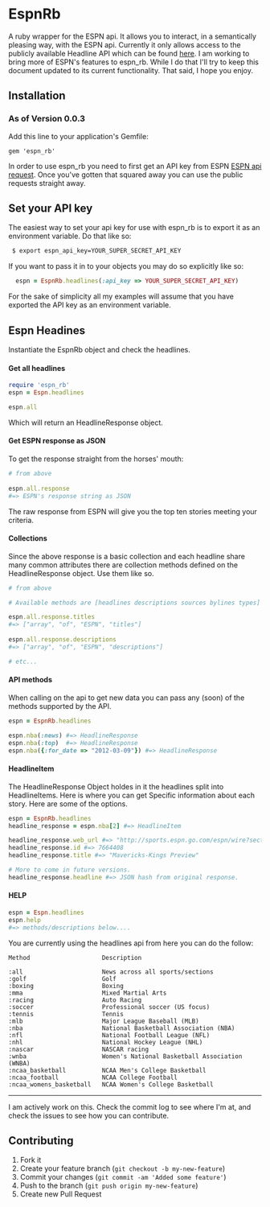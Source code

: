 # EspnRb

A ruby wrapper for the ESPN api.  It allows you to interact, in a semantically pleasing way, with the ESPN api.  Currently it only allows access to the publicly available Headline API which can be found [here](http://developer.espn.com/docs/headlines).  I am working to bring more of ESPN's features to espn_rb.  While I do that I'll try to keep this document updated to its current functionality.  That said, I hope you enjoy. 

## Installation

### As of Version 0.0.3

Add this line to your application's Gemfile:
    
    gem 'espn_rb'
    
In order to use espn_rb you need to first get an API key from ESPN [ESPN api request](http://developer.espn.com/member/register).  Once you've gotten that squared away you can use the public requests straight away.  


## Set your API key

The easiest way to set your api key for use with espn_rb is to export it as an environment variable. Do that like so:

```sh
 $ export espn_api_key=YOUR_SUPER_SECRET_API_KEY 
```

If you want to pass it in to your objects you may do so explicitly like so:

```ruby
  espn = EspnRb.headlines(:api_key => YOUR_SUPER_SECRET_API_KEY)
```

For the sake of simplicity all my examples will assume that you have exported the API key as an environment variable. 

## Espn Headines

Instantiate the EspnRb object and check the headlines.

#### Get all headlines

```ruby
require 'espn_rb'
espn = Espn.headlines

espn.all
```

Which will return an HeadlineResponse object.

#### Get ESPN response as JSON

To get the response straight from the horses' mouth:

```ruby
# from above
  
espn.all.response
#=> ESPN's response string as JSON
```

The raw response from ESPN will give you the top ten stories meeting your criteria.  

#### Collections

Since the above response is a basic collection and each headline share many common attributes there are collection methods defined on the HeadlineResponse object.  Use them like so.

```ruby
# from above

# Available methods are [headlines descriptions sources bylines types]

espn.all.response.titles 
#=> ["array", "of", "ESPN", "titles"]
    
espn.all.response.descriptions
#=> ["array", "of", "ESPN", "descriptions"]

# etc...
```

#### API methods

When calling on the api to get new data you can pass any (soon) of the methods supported by the API.

```ruby
espn = EspnRb.headlines

espn.nba(:news) #=> HeadlineResponse
espn.nba(:top)  #=> HeadlineResponse
espn.nba({:for_date => "2012-03-09"}) #=> HeadlineResponse

```

#### HeadlineItem

The HeadlineResponse Object holdes in it the headlines split into HeadlineItems.  Here is where you can get Specific information about each story.  Here are some of the options.

```ruby
espn = EspnRb.headlines
headline_response = espn.nba[2] #=> HeadlineItem

headline_response.web_url #=> "http://sports.espn.go.com/espn/wire?section=nba&id=7664408&ex_cid=espnapi_public"
headline_response.id #=> 7664408
headline_response.title #=> "Mavericks-Kings Preview"

# More to come in future versions.
headline_response.headline #=> JSON hash from original response.
```

#### HELP

```ruby
espn = Espn.headlines
espn.help
#=> methods/descriptions below....
```
You are currently using the headlines api from here you can do the follow:

    Method                    Description

	:all                      News across all sports/sections
	:golf                     Golf
	:boxing                   Boxing
	:mma                      Mixed Martial Arts
	:racing                   Auto Racing
	:soccer                   Professional soccer (US focus)
	:tennis                   Tennis
	:mlb                      Major League Baseball (MLB)
	:nba                      National Basketball Association (NBA)
	:nfl                      National Football League (NFL)
	:nhl                      National Hockey League (NHL)
	:nascar                   NASCAR racing
	:wnba                     Women's National Basketball Association (WNBA)
	:ncaa_basketball          NCAA Men's College Basketball
	:ncaa_football            NCAA College Football
	:ncaa_womens_basketball   NCAA Women's College Basketball



---
I am actively work on this. Check the commit log to see where I'm at, and check the issues to see how you can contribute.


## Contributing

1. Fork it
2. Create your feature branch (`git checkout -b my-new-feature`)
3. Commit your changes (`git commit -am 'Added some feature'`)
4. Push to the branch (`git push origin my-new-feature`)
5. Create new Pull Request
